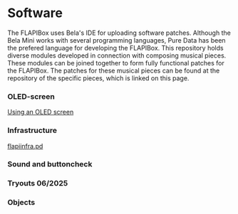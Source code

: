 # Software
The FLAPIBox uses Bela's IDE for uploading software patches. Although the Bela Mini works with several programming languages, Pure Data has been the prefered language for developing the FLAPIBox. This repository holds diverse modules developed in connection with composing musical pieces. These modules can be joined together to form fully functional patches for the FLAPIBox. The patches for these musical pieces can be found at the repository of the specific pieces, which is linked on this page.

### OLED-screen
[Using an OLED screen](https://learn.bela.io/using-bela/bela-techniques/using-an-oled-screen/)
### Infrastructure
[flapiinfra.pd](https://github.com/erikstifjell/FLAPIBox/blob/main/software/flapiinfra.pd) 

### Sound and buttoncheck

### Tryouts 06/2025

### Objects
